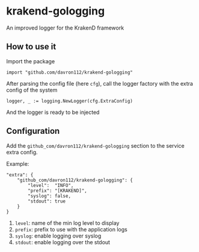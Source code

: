 # krakend-gologging

An improved logger for the KrakenD framework

## How to use it

Import the package

	import "github.com/davron112/krakend-gologging"

After parsing the config file (here `cfg`), call the logger factory with the extra config of the system

	logger, _ := logging.NewLogger(cfg.ExtraConfig)

And the logger is ready to be injected

## Configuration

Add the `github_com/davron112/krakend-gologging` section to the service extra config.

Example:

	"extra": {
		"github_com/davron112/krakend-gologging": {
			"level":  "INFO",
			"prefix": "[KRAKEND]",
			"syslog": false,
			"stdout": true
		}
	}

1. `level`: name of the min log level to display
2. `prefix`: prefix to use with the application logs
3. `syslog`: enable logging over syslog
4. `stdout`: enable logging over the stdout
